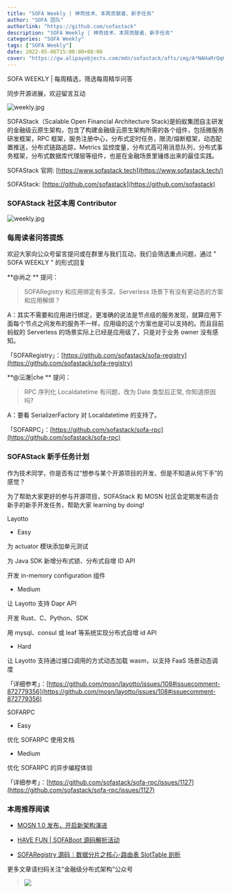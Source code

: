 ```yaml
---
title: "SOFA Weekly | 神奇技术、本周贡献者、新手任务"
author: "SOFA 团队"
authorlink: "https://github.com/sofastack"
description: "SOFA Weekly | 神奇技术、本周贡献者、新手任务"
categories: "SOFA Weekly"
tags: ["SOFA Weekly"]
date: 2022-05-06T15:00:00+08:00
cover: "https://gw.alipayobjects.com/mdn/sofastack/afts/img/A*NAHaRrQqGzAAAAAAAAAAAAAAARQnAQ"
---
```


SOFA WEEKLY | 每周精选，筛选每周精华问答

同步开源进展，欢迎留言互动

![weekly.jpg](https://gw.alipayobjects.com/mdn/sofastack/afts/img/A*NAHaRrQqGzAAAAAAAAAAAAAAARQnAQ)

SOFAStack（Scalable Open Financial Architecture Stack)是蚂蚁集团自主研发的金融级云原生架构，包含了构建金融级云原生架构所需的各个组件，包括微服务研发框架，RPC 框架，服务注册中心，分布式定时任务，限流/熔断框架，动态配置推送，分布式链路追踪，Metrics 监控度量，分布式高可用消息队列，分布式事务框架，分布式数据库代理层等组件，也是在金融场景里锤炼出来的最佳实践。

SOFAStack 官网: [https://www.sofastack.tech](https://www.sofastack.tech/)

SOFAStack: [https://github.com/sofastack](https://github.com/sofastack)

### SOFAStack 社区本周 Contributor  
![weekly.jpg](https://gw.alipayobjects.com/mdn/rms_1c90e8/afts/img/A*_tbvRZ7Ydo4AAAAAAAAAAAAAARQnAQ)

### 每周读者问答提炼

欢迎大家向公众号留言提问或在群里与我们互动，我们会筛选重点问题，通过 " SOFA WEEKLY " 的形式回复

**@尚之 ** 提问：

>SOFARegistry 和应用绑定有多深，Serverless 场景下有没有更动态的方案和应用解绑？

A：其实不需要和应用进行绑定，更准确的说法是节点级的服务发现，就算应用下面每个节点之间发布的服务不一样，应用级的这个方案也是可以支持的。而且目前蚂蚁的 Serverless 的场景实际上已经是应用级了，只是对于业务 owner 没有感知。

「SOFARegistry」：[https://github.com/sofastack/sofa-registry](https://github.com/sofastack/sofa-registry)

**@沄澈|che ** 提问：

>RPC 序列化 Localdatetime 有问题，改为 Date 类型后正常, 你知道原因吗?

A：要看 SerializerFactory 对 Localdatetime 的支持了。

「SOFARPC」：[https://github.com/sofastack/sofa-rpc](https://github.com/sofastack/sofa-rpc)

### SOFAStack 新手任务计划

作为技术同学，你是否有过“想参与某个开源项目的开发、但是不知道从何下手”的感觉？

为了帮助大家更好的参与开源项目，SOFAStack 和 MOSN 社区会定期发布适合新手的新手开发任务，帮助大家 learning by doing!

Layotto

- Easy

为 actuator 模块添加单元测试

为 Java SDK 新增分布式锁、分布式自增 ID API

开发 in-memory configuration 组件

- Medium

让 Layotto 支持 Dapr API

开发 Rust、C、Python、SDK

用 mysql、consul 或 leaf 等系统实现分布式自增 id API

- Hard

让 Layotto 支持通过接口调用的方式动态加载 wasm，以支持 FaaS 场景动态调度

「详细参考」：[https://github.com/mosn/layotto/issues/108#issuecomment-872779356](https://github.com/mosn/layotto/issues/108#issuecomment-872779356)

SOFARPC

- Easy

优化 SOFARPC 使用文档

- Medium

优化 SOFARPC 的异步编程体验

「详细参考」：[https://github.com/sofastack/sofa-rpc/issues/1127](https://github.com/sofastack/sofa-rpc/issues/1127)

### 本周推荐阅读

- [MOSN 1.0 发布，开启新架构演进](https://mp.weixin.qq.com/s?__biz=MzUzMzU5Mjc1Nw==&mid=2247506881&idx=1&sn=b61b931c11c83d3aceea93a90bbe8c5d&chksm=faa3341bcdd4bd0d1fb1348c99e7d38be2597dcb6767a68c69149d954eae02bd39bc447e521f&scene=21)

- [HAVE FUN | SOFABoot 源码解析活动](https://mp.weixin.qq.com/s?__biz=MzUzMzU5Mjc1Nw==&mid=2247507044&idx=1&sn=13863725113d559c06b8b975c26973ab&chksm=faa333becdd4baa89ed8752c0c49ca116b02ee64f3ce2437ac0d3942b6b351a422f9d86752ff&scene=21)

- [SOFARegistry 源码｜数据分片之核心-路由表 SlotTable 剖析](https://mp.weixin.qq.com/s?__biz=MzUzMzU5Mjc1Nw==&mid=2247506478&idx=1&sn=ead477db9b27282d7d256e97a6dd0160&chksm=faa335f4cdd4bce24b9e388bb6456621628c056a87e141f761d2d51a4cd533ec82ad8167f8f7&scene=21#wechat_redirect)

更多文章请扫码关注“金融级分布式架构”公众号

>![](https://gw.alipayobjects.com/mdn/rms_1c90e8/afts/img/A*8G5NRZ7UEToAAAAAAAAAAAAAARQnAQ)
